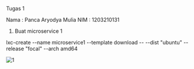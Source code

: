 Tugas 1

Nama : Panca Aryodya Mulia
NIM : 1203210131

  1. Buat microservice 1

 lxc-create --name microservice1 --template download -- --dist "ubuntu" --release "focal" --arch amd64 

![1](https://github.com/panskeeh/Sistem-Terdistribusi/assets/95496180/ec10aa3c-7d4b-42c9-9903-931c8f0fad08)
